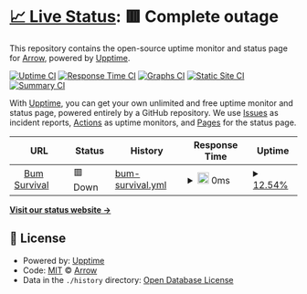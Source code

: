# [📈 Live Status](https://ArrowTheFurry.github.io/Network-Status-2): <!--live status--> **🟥 Complete outage**

This repository contains the open-source uptime monitor and status page for [Arrow](alru.ga), powered by [Upptime](https://github.com/upptime/upptime).

[![Uptime CI](https://github.com/ArrowTheFurry/Network-Status-2/workflows/Uptime%20CI/badge.svg)](https://github.com/ArrowTheFurry/Network-Status-2/actions?query=workflow%3A%22Uptime+CI%22)
[![Response Time CI](https://github.com/ArrowTheFurry/Network-Status-2/workflows/Response%20Time%20CI/badge.svg)](https://github.com/ArrowTheFurry/Network-Status-2/actions?query=workflow%3A%22Response+Time+CI%22)
[![Graphs CI](https://github.com/ArrowTheFurry/Network-Status-2/workflows/Graphs%20CI/badge.svg)](https://github.com/ArrowTheFurry/Network-Status-2/actions?query=workflow%3A%22Graphs+CI%22)
[![Static Site CI](https://github.com/ArrowTheFurry/Network-Status-2/workflows/Static%20Site%20CI/badge.svg)](https://github.com/ArrowTheFurry/Network-Status-2/actions?query=workflow%3A%22Static+Site+CI%22)
[![Summary CI](https://github.com/ArrowTheFurry/Network-Status-2/workflows/Summary%20CI/badge.svg)](https://github.com/ArrowTheFurry/Network-Status-2/actions?query=workflow%3A%22Summary+CI%22)

With [Upptime](https://upptime.js.org), you can get your own unlimited and free uptime monitor and status page, powered entirely by a GitHub repository. We use [Issues](https://github.com/ArrowTheFurry/Network-Status-2/issues) as incident reports, [Actions](https://github.com/ArrowTheFurry/Network-Status-2/actions) as uptime monitors, and [Pages](https://ArrowTheFurry.github.io/Network-Status-2) for the status page.

<!--start: status pages-->
<!-- This summary is generated by Upptime (https://github.com/upptime/upptime) -->
<!-- Do not edit this manually, your changes will be overwritten -->
<!-- prettier-ignore -->
| URL | Status | History | Response Time | Uptime |
| --- | ------ | ------- | ------------- | ------ |
| <img alt="" src="https://icons.duckduckgo.com/ip3/bum-survival.minecraft.party.ico" height="13"> [Bum Survival](http://bum-survival.minecraft.party:25565) | 🟥 Down | [bum-survival.yml](https://github.com/0Arrow0/Network-Status-2/commits/HEAD/history/bum-survival.yml) | <details><summary><img alt="Response time graph" src="./graphs/bum-survival/response-time-week.png" height="20"> 0ms</summary><br><a href="https://ArrowTheFurry.github.io/Network-Status-2/history/bum-survival"><img alt="Response time 0" src="https://img.shields.io/endpoint?url=https%3A%2F%2Fraw.githubusercontent.com%2F0Arrow0%2FNetwork-Status-2%2FHEAD%2Fapi%2Fbum-survival%2Fresponse-time.json"></a><br><a href="https://ArrowTheFurry.github.io/Network-Status-2/history/bum-survival"><img alt="24-hour response time 0" src="https://img.shields.io/endpoint?url=https%3A%2F%2Fraw.githubusercontent.com%2F0Arrow0%2FNetwork-Status-2%2FHEAD%2Fapi%2Fbum-survival%2Fresponse-time-day.json"></a><br><a href="https://ArrowTheFurry.github.io/Network-Status-2/history/bum-survival"><img alt="7-day response time 0" src="https://img.shields.io/endpoint?url=https%3A%2F%2Fraw.githubusercontent.com%2F0Arrow0%2FNetwork-Status-2%2FHEAD%2Fapi%2Fbum-survival%2Fresponse-time-week.json"></a><br><a href="https://ArrowTheFurry.github.io/Network-Status-2/history/bum-survival"><img alt="30-day response time 0" src="https://img.shields.io/endpoint?url=https%3A%2F%2Fraw.githubusercontent.com%2F0Arrow0%2FNetwork-Status-2%2FHEAD%2Fapi%2Fbum-survival%2Fresponse-time-month.json"></a><br><a href="https://ArrowTheFurry.github.io/Network-Status-2/history/bum-survival"><img alt="1-year response time 0" src="https://img.shields.io/endpoint?url=https%3A%2F%2Fraw.githubusercontent.com%2F0Arrow0%2FNetwork-Status-2%2FHEAD%2Fapi%2Fbum-survival%2Fresponse-time-year.json"></a></details> | <details><summary><a href="https://ArrowTheFurry.github.io/Network-Status-2/history/bum-survival">12.54%</a></summary><a href="https://ArrowTheFurry.github.io/Network-Status-2/history/bum-survival"><img alt="All-time uptime 12.54%" src="https://img.shields.io/endpoint?url=https%3A%2F%2Fraw.githubusercontent.com%2F0Arrow0%2FNetwork-Status-2%2FHEAD%2Fapi%2Fbum-survival%2Fuptime.json"></a><br><a href="https://ArrowTheFurry.github.io/Network-Status-2/history/bum-survival"><img alt="24-hour uptime 12.54%" src="https://img.shields.io/endpoint?url=https%3A%2F%2Fraw.githubusercontent.com%2F0Arrow0%2FNetwork-Status-2%2FHEAD%2Fapi%2Fbum-survival%2Fuptime-day.json"></a><br><a href="https://ArrowTheFurry.github.io/Network-Status-2/history/bum-survival"><img alt="7-day uptime 12.54%" src="https://img.shields.io/endpoint?url=https%3A%2F%2Fraw.githubusercontent.com%2F0Arrow0%2FNetwork-Status-2%2FHEAD%2Fapi%2Fbum-survival%2Fuptime-week.json"></a><br><a href="https://ArrowTheFurry.github.io/Network-Status-2/history/bum-survival"><img alt="30-day uptime 12.54%" src="https://img.shields.io/endpoint?url=https%3A%2F%2Fraw.githubusercontent.com%2F0Arrow0%2FNetwork-Status-2%2FHEAD%2Fapi%2Fbum-survival%2Fuptime-month.json"></a><br><a href="https://ArrowTheFurry.github.io/Network-Status-2/history/bum-survival"><img alt="1-year uptime 12.54%" src="https://img.shields.io/endpoint?url=https%3A%2F%2Fraw.githubusercontent.com%2F0Arrow0%2FNetwork-Status-2%2FHEAD%2Fapi%2Fbum-survival%2Fuptime-year.json"></a></details>

<!--end: status pages-->

[**Visit our status website →**](https://ArrowTheFurry.github.io/Network-Status-2)

## 📄 License

- Powered by: [Upptime](https://github.com/upptime/upptime)
- Code: [MIT](./LICENSE) © [Arrow](alru.ga)
- Data in the `./history` directory: [Open Database License](https://opendatacommons.org/licenses/odbl/1-0/)
